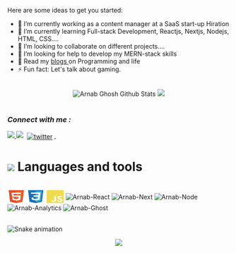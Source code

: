 Here are some ideas to get you started:

- 🔭 I’m currently working as a content manager at a SaaS start-up Hiration
- 🌱 I’m currently learning Full-stack Development, Reactjs, Nextjs, Nodejs, HTML, CSS....
- 👯 I’m looking to collaborate on different projects....
- 🤔 I’m looking for help to develop my MERN-stack skills
- 💬 Read my <a href="https://blog.arnabghosh.me"> blogs <a> on Programming and life
- ⚡ Fun fact: Let's talk about gaming.
 
 <br />
<div align="center"> 
 <img height="150em" alt = "Arnab Ghosh Github Stats" src="https://github-readme-stats.vercel.app/api?username=ghosharnab00&show_icons=true&theme=algolia&include_all_commits=true&count_private=true"/>
  <img height="150em" src="https://github-readme-stats.vercel.app/api/top-langs/?username=ghosharnab00&layout=compact&langs_count=7&theme=algolia"/>
</div>
 
<br />
 
### ***Connect with me :***

<a href="https://www.linkedin.com/in/iamarnabghosh">
<img src="https://img.shields.io/badge/linkedin%20-%230077B5.svg?&style=for-the-badge&logo=linkedin&logoColor=white"/>
</a>
<a href="mailto:ghosharnab00@gmail.com"><img src="https://img.shields.io/badge/-Gmail-%23333?style=for-the-badge&logo=gmail&logoColor=white" target="_blank"></a>
<a href="https://twitter.com/arnabghosh_co">
  <img src="https://logos-world.net/wp-content/uploads/2020/04/Twitter-Logo.png" alt="twitter" style="vertical-align:top; margin:4px; width:50px">
</a>&nbsp;&nbsp;&nbsp; 

 <br />
 
<div align="left"> 
  <h1><img src="https://media.giphy.com/media/UvPvsX9oMlMWs/giphy.gif" height="30px"> Languages and tools</h1>
  <div style="display: inline_block"><br>
    <img align="center" alt="Arnab-HTML" height="30" width="40" src="https://raw.githubusercontent.com/devicons/devicon/master/icons/html5/html5-original.svg">
    <img align="center" alt="Arnab-CSS" height="30" width="40" src="https://raw.githubusercontent.com/devicons/devicon/master/icons/css3/css3-original.svg">
    <img align="center" alt="Arnab-Js" height="30" width="40" src="https://raw.githubusercontent.com/devicons/devicon/master/icons/javascript/javascript-plain.svg">
<!--     <img align="center" alt="Isa-Ts" height="30" width="40" src="https://cdn.jsdelivr.net/gh/devicons/devicon/icons/typescript/typescript-original.svg"> -->
    <img align="center" alt="Arnab-React" height="30" width="40" src="https://cdn.jsdelivr.net/gh/devicons/devicon/icons/react/react-original.svg">
<!--     <img align="center" alt="Isa-Redux" height="30" width="40" src="https://cdn.jsdelivr.net/gh/devicons/devicon/icons/redux/redux-original.svg"> -->
    <img align="center" alt="Arnab-Next" height="30" width="40" src="https://cdn.jsdelivr.net/gh/devicons/devicon/icons/nextjs/nextjs-original.svg">
<!--     <img align="center" alt="Isa-Sass" height="30" width="40" src="https://cdn.jsdelivr.net/gh/devicons/devicon/icons/sass/sass-original.svg"> -->
  <img align="center" alt="Arnab-Node" height="30" width="40" src="https://arnabghosh.me/img/logo-nodejs.png">
   <img align="center" alt="Arnab-Analytics" height="30" width="40" src="https://arnabghosh.me/img/analytics-logo.png">
   <img align="center" alt="Arnab-Ghost" height="30" width="40" src="https://arnabghosh.me/img/ghost-logo.png">
 </div>
</div>
  
<br />
 
![Snake animation](https://github.com/Ubuntu-kh/Ubuntu-kh/blob/output/github-contribution-grid-snake.svg)

<!---
ghosharnab00/ghosharnab00 is a ✨ special ✨ repository because its `README.md` (this file) appears on your GitHub profile.
You can click the Preview link to take a look at your changes.
---><div align="center">
![](https://komarev.com/ghpvc/?username=Ubuntu-kh&color=blueviolet&style=flat-square)
   </div>



